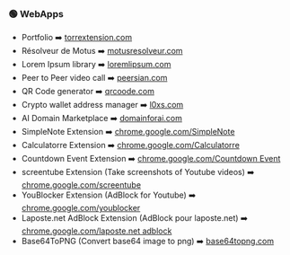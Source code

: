 ### 🟢 WebApps

- Portfolio ➡️ [torrextension.com](https://torrextension.com/)
- Résolveur de Motus ➡️ [motusresolveur.com](https://motusresolveur.com/)
- Lorem Ipsum library ➡️ [loremlipsum.com](https://loremlipsum.com/)
- Peer to Peer video call ➡️ [peersian.com](https://peersian.com/)
- QR Code generator ➡️ [qrcoode.com](https://qrcoode.com/)
- Crypto wallet address manager ➡️ [l0xs.com](https://l0xs.com/)
- AI Domain Marketplace ➡️ [domainforai.com](https://domainforai.com/)
- SimpleNote Extension ➡️ [chrome.google.com/SimpleNote](https://chrome.google.com/webstore/detail/simplenote/pceognepcdemhpjlocebidlmnagandon?)
- Calculatorre Extension ➡️ [chrome.google.com/Calculatorre](https://chromewebstore.google.com/detail/calculatorre/pibpdnadhhlecnncimjgcfighigpcjjb?hl=fr)
- Countdown Event Extension ➡️ [chrome.google.com/Countdown Event](https://chrome.google.com/webstore/detail/countdown-event/lgikfjfacmpjinepjiopdcfkclabdahb?hl=fr&authuser=3)
- screentube Extension (Take screenshots of Youtube videos) ➡️ [chrome.google.com/screentube](https://chrome.google.com/webstore/detail/screentube/hgdcllhaephpjidmmglbkikhlgdcnpcf?hl=fr)
- YouBlocker Extension (AdBlock for Youtube) ➡️ [chrome.google.com/youblocker](https://chrome.google.com/webstore/detail/youblocker/khplgcfcmalolfkblneflibkmamgogom?hl=fr&authuser=3)
- Laposte.net AdBlock Extension (AdBlock pour laposte.net) ➡️ [chrome.google.com/laposte.net adblock](https://chromewebstore.google.com/u/3/detail/lapostenet-adblock/dpkdppkmlcljfddnbebpoddeehjfjjce)
- Base64ToPNG (Convert base64 image to png) ➡️ [base64topng.com](https://base64topng.com/)
